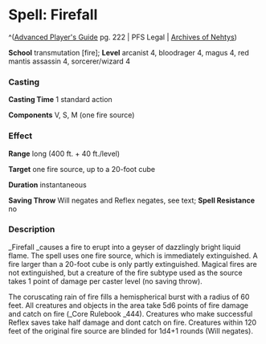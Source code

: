 # Spell: Firefall

^([Advanced Player's Guide][ss-firefall] pg. 222 | PFS Legal | [Archives of Nehtys][sn-firefall])

**School** transmutation [fire]; **Level** arcanist 4, bloodrager 4, magus 4, red mantis assassin 4, sorcerer/wizard 4

### Casting

**Casting Time** 1 standard action

**Components** V, S, M (one fire source)

### Effect

**Range** long (400 ft. + 40 ft./level)

**Target** one fire source, up to a 20-foot cube

**Duration** instantaneous

**Saving Throw** Will negates and Reflex negates, see text; **Spell Resistance** no

### Description

_Firefall _causes a fire to erupt into a geyser of dazzlingly bright liquid flame. The spell uses one fire source, which is immediately extinguished. A fire larger than a 20-foot cube is only partly extinguished. Magical fires are not extinguished, but a creature of the fire subtype used as the source takes 1 point of damage per caster level (no saving throw).

The coruscating rain of fire fills a hemispherical burst with a radius of 60 feet. All creatures and objects in the area take 5d6 points of fire damage and catch on fire (_Core Rulebook _444). Creatures who make successful Reflex saves take half damage and dont catch on fire. Creatures within 120 feet of the original fire source are blinded for 1d4+1 rounds (Will negates).

[ss-firefall]: http://paizo.com/pathfinderRPG/v57
[sn-firefall]: http://www.archivesofnethys.com/SpellDisplay.aspx?ItemName=Firefall